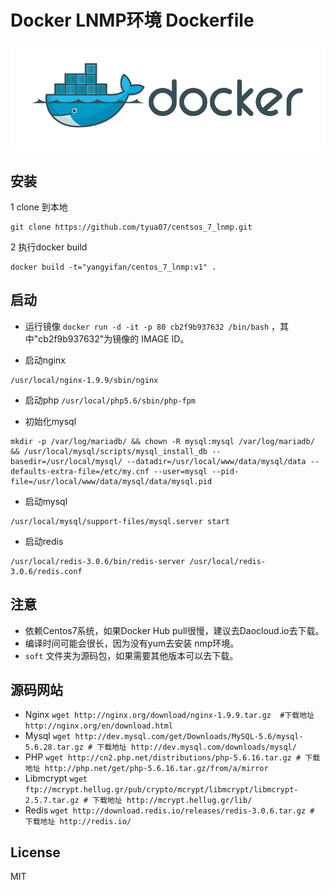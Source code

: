 # Docker LNMP环境 Dockerfile


![](https://raw.githubusercontent.com/docker/docker/master/docs/static_files/docker-logo-compressed.png "Docker")

## 安装

1 clone 到本地 
```
git clone https://github.com/tyua07/centsos_7_lnmp.git
``` 

2 执行docker build
```
docker build -t="yangyifan/centos_7_lnmp:v1" .
```


## 启动

* 运行镜像
 ```docker run -d -it -p 80 cb2f9b937632 /bin/bash```  ，其中"cb2f9b937632"为镜像的 IMAGE ID。

* 启动nginx 
```
/usr/local/nginx-1.9.9/sbin/nginx 
```

* 启动php ```/usr/local/php5.6/sbin/php-fpm``` 

* 初始化mysql

```
mkdir -p /var/log/mariadb/ && chown -R mysql:mysql /var/log/mariadb/ && /usr/local/mysql/scripts/mysql_install_db --basedir=/usr/local/mysql/ --datadir=/usr/local/www/data/mysql/data --defaults-extra-file=/etc/my.cnf --user=mysql --pid-file=/usr/local/www/data/mysql/data/mysql.pid 
```

* 启动mysql
```
/usr/local/mysql/support-files/mysql.server start
```

* 启动redis
```
/usr/local/redis-3.0.6/bin/redis-server /usr/local/redis-3.0.6/redis.conf
```

## 注意


* 依赖Centos7系统，如果Docker Hub pull很慢，建议去Daocloud.io去下载。
* 编译时间可能会很长，因为没有yum去安装 nmp环境。
* ```soft``` 文件夹为源码包，如果需要其他版本可以去下载。

## 源码网站


* Nginx ```wget http://nginx.org/download/nginx-1.9.9.tar.gz  #下载地址 http://nginx.org/en/download.html```
* Mysql ```wget http://dev.mysql.com/get/Downloads/MySQL-5.6/mysql-5.6.28.tar.gz # 下载地址 http://dev.mysql.com/downloads/mysql/```
* PHP ```wget http://cn2.php.net/distributions/php-5.6.16.tar.gz # 下载地址 http://php.net/get/php-5.6.16.tar.gz/from/a/mirror```
* Libmcrypt ```wget ftp://mcrypt.hellug.gr/pub/crypto/mcrypt/libmcrypt/libmcrypt-2.5.7.tar.gz # 下载地址 http://mcrypt.hellug.gr/lib/```
* Redis ```wget http://download.redis.io/releases/redis-3.0.6.tar.gz # 下载地址 http://redis.io/```



## License


MIT 
